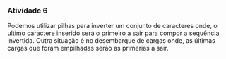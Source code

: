 ### Atividade 6
Podemos utilizar pilhas para inverter um conjunto de caracteres onde, o ultimo
caractere inserido será o primeiro a sair para compor a sequência invertida. Outra
situação é no desembarque de cargas onde, as últimas cargas que foram empilhadas
serão as primerias a sair.